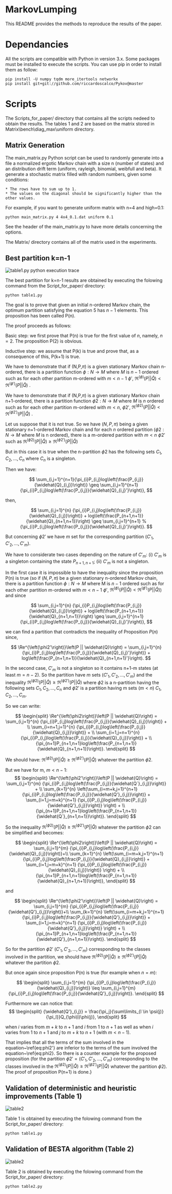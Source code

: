 # MarkovLumping

This README provides the methods to reproduce the results of the paper.

# Dependancies

All the scripts are compatible with Python in version 3.x.
Some packages must be installed to execute the scripts. You can use pip in order to install them as follow:

```
pip install -U numpy tqdm more_itertools networkx 
pip install git+git://github.com/riccardoscalco/Pykov@master
```

# Scripts

The Scripts_for_paper/ directory that contains all the scripts nedeed to obtain 
the results. The tables 1 and 2 are based on the matrix stored in Matrix\bench\diag_max\uniform directory. 

## Matrix Generation
The main_matrix.py Python script can be used to randomly generate into a file a normalized ergotic Markov chain with a size n (number of states) and an distribution drift term (uniform, rayleigh, binomial, weibfull and beta). It generate a stochastic matrix filled with random numbers, given some conditions:

    * The rows have to sum up to 1.
    * The values on the diagonal should be significantly higher than the other values.

For example, if you want to generate uniform matrix with n=4 and high=0.1:

```
python main_matrix.py 4 4x4_0.1.dat uniform 0.1
```

See the header of the main_matrix.py to have more details concerning the options. 

The Matrix/ directory contains all of the matrix used in the experiments.

## Best partition k=n-1 

![table1.py python execution trace](https://user-images.githubusercontent.com/233341/134331100-07f03927-43fc-42cf-b4bf-b6243f96826e.gif)

The best partition for k=n-1 results are obtained by executing the folowing command from the Script_for_paper/ directory:

```
python table1.py
```

The goal is to prove that given an initial n-ordered Markov chain, the optimum partition satisfying the equation 5 has $n-1$ elements. This proposition has been called P(n).

The proof proceeds as follows:

Basic step: we first prove that P(n) is true for the first value of $n$, namely, $n=2$.
The proposition P(2) is obvious.

Inductive step: we assume that P(k) is true and prove that, as a consequence of this, P(k+1) is true.

We have to demonstrate that if (N,P,$\pi$\) is a given stationary Markov chain n-ordered, there is a partition function $\phi: N \rightarrow M$ where $M$ is $n-1$ ordered such as for each other partition m-ordered with $m<n-1$ $\phi'$, $\Re^{\left(\phi\right)}\left(P || \widehat{Q}\right) < \Re^{\left(\phi'\right)}\left(P || \widehat{Q}\right)$ .

We have to demonstrate that if (N,P,$\pi$) is a given stationary Markov chain n+1-ordered, there is a partition function $\phi2: N \rightarrow M$ where $M$ is $n$ ordered such as for each other partition m-ordered with $m<n$, $\phi2'$, $\Re^{\left(\phi2\right)}\left(P || \widehat{Q}\right) < \Re^{\left(\phi2'\right)}\left(P || \widehat{Q}\right)$ .

Let us suppose that it is not true.
So we have $\left(N,P,\pi\right)$ being a given stationary n+1-ordered Markov chain  and for each $n$ ordered partition ($\phi2: N \rightarrow M$ where $M$ is n ordered), there is a m-ordered partition with $m<n$ $\phi2'$ such as $\Re^{\left(\phi2\right)}\left(P || \widehat{Q}\right) \geq \Re^{\left(\phi2'\right)}\left(P || \widehat{Q} \right)$ 

But in this case it is true when the n-partition $\phi2$ has the following sets $C_1, C_2, \ldots, C_n$ where $C_n$ is a singleton.

Then we have: 

$$
\sum_{i,j=1}^{n+1}{\pi_{i}P_{i,j}log\left(\frac{P_{i,j}}{\widehat{Q}_{i,j}}\right)} \geq \sum_{i,j=1}^{n+1} {\pi_{i}P_{i,j}log\left(\frac{P_{i,j}}{\widehat{Q}_{i,j}'}\right)}, 
$$

then,
 
$$
\sum_{i,j=1}^{n} {\pi_{i}P_{i,j}log\left(\frac{P_{i,j}}{\widehat{Q}_{i,j}}\right)}  + log\left(\frac{P_{n+1,n+1}}{\widehat{Q}_{n+1,n+1}}\right)
\geq \sum_{i,j=1}^{n+1} %{\pi_{i}P_{i,j}log\left(\frac{P_{i,j}}{\widehat{Q}_{i,j}'}\right)}. 
$$

But concerning $\phi2'$ we have $m$ set for the corresponding partition ($C'_1, C'_2, \ldots, C'_m$).

We have to considerate two cases depending on the nature of $C'_m$: (i) $C'_m$ is a singleton containing the state $P_{n+1,n+1}$; (ii) $C'_m$ is not a singleton.

In the first case it is impossible to have the inequality since the proposition P(n) is true (so if $\left(N,P,\pi\right)$ be a given stationary n-ordered Markov chain, there is a partition function $\phi: N \rightarrow M$ where M is $n-1$ ordered such as for each other partition m-ordered with $m<n-1$ $\phi'$, $\Re^{\left(\phi\right)}\left(P || \widehat{Q}\right) < \Re^{\left(\phi'\right)}\left(P || \widehat{Q}\right)$) and since

$$
\sum_{i,j=1}^{n} {\pi_{i}P_{i,j}log\left(\frac{P_{i,j}}{\widehat{Q}_{i,j}}\right)}  + log\left(\frac{P_{n+1,n+1}}{\widehat{Q}_{n+1,n+1}}\right)
\geq \sum_{i,j=1}^{n+1} {\pi_{i}P_{i,j}log\left(\frac{P_{i,j}}{\widehat{Q}_{i,j}'}\right)}, 
$$

we can find a partition that contradicts the inequality of Proposition $P(n)$ since,  

$$
\Re^{\left(\phi2'\right)}\left(P || \widehat{Q}\right) = \sum_{i,j=1}^{n} {\pi_{i}P_{i,j}log\left(\frac{P_{i,j}}{\widehat{Q}_{i,j}'}\right)}  + log\left(\frac{P_{n+1,n+1}}{\widehat{Q}_{n+1,n+1}'}\right).
$$

In the second case, $C'_m$ is not a singleton so it contains n+1-m states (at least $m=n-2$). So the partition have $m$ sets ($C'_1, C'_2, \ldots, C'_m$) and the inequality $\Re^{\left(\phi2\right)}\left(P || \widehat{Q}\right) \geq \Re^{\left(\phi2'\right)}\left(P || \widehat{Q}\right)$ 
where $\phi2$ is a n-partition having the following sets $C_1, C_2, \ldots, C_n$ and $\phi2'$ is a partition having m sets $\left(m<n\right)$ $C_1, C_2, \ldots, C_m$.

So we can write:

$$
\begin{split}
\Re^{\left(\phi2\right)}\left(P || \widehat{Q}\right) = \sum_{i,j=1}^{n} {\pi_{i}P_{i,j}log\left(\frac{P_{i,j}}{\widehat{Q}_{i,j}}\right)}  + \\ \sum_{i=n+1,j=1}^{n} {\pi_{i}P_{i,j}log\left(\frac{P_{i,j}}{\widehat{Q}_{i,j}}\right)} + \\  \sum_{i=1,j=n+1}^{n} {\pi_{i}P_{i,j}log\left(\frac{P_{i,j}}{\widehat{Q}_{i,j}}\right)} + \\ 
{\pi_{n+1}P_{n+1,n+1}log\left(\frac{P_{n+1,n+1}}{\widehat{Q}_{n+1,n+1}}\right)}.
\end{split} 
$$

We should have: $\Re^{\left(\phi2\right)}\left(P || \widehat{Q}\right) \geq \Re^{\left(\phi2'\right)}\left(P || \widehat{Q}\right)$ whatever the partition $\phi2$.

But we have for m, $m <n-1$:
$$
\begin{split}
\Re^{\left(\phi2'\right)}\left(P || \widehat{Q}\right) = \sum_{i,j=1}^{m} {\pi_{i}P_{i,j}log\left(\frac{P_{i,j}}{\widehat{Q`}_{i,j}}\right)}  + \\
\sum_{k=1}^{n} \left(\sum_{i=m+k,j=1}^{n+1} {\pi_{i}P_{i,j}log\left(\frac{P_{i,j}}{\widehat{Q'}_{i,j}}\right)} +  
\sum_{i=1,j=m+k}^{n+1} {\pi_{i}P_{i,j}log\left(\frac{P_{i,j}}{\widehat{Q'}_{i,j}}\right)} \right) + \\
{\pi_{n+1}P_{n+1,n+1}log\left(\frac{P_{n+1,n+1}}{\widehat{Q`}_{n+1,n+1}}\right)}.
\end{split} 
$$

So the inequality $\Re^{\left(\phi2\right)}\left(P || \widehat{Q}\right) \geq \Re^{\left(\phi2'\right)}\left(P || \widehat{Q}\right)$ whatever the partition $\phi2$ can be simplified and becomes:

$$
\begin{split}
\Re^{\left(\phi2\right)}\left(P || \widehat{Q}\right) = \sum_{i,j=1}^{m} {\pi_{i}P_{i,j}log\left(\frac{P_{i,j}}{\widehat{Q}_{i,j}}\right)}+\\
\sum_{k=1}^{n} \left(\sum_{i=m+k,j=1}^{n+1} {\pi_{i}P_{i,j}log\left(\frac{P_{i,j}}{\widehat{Q}_{i,j}}\right)} + \sum_{i=1,j=m+k}^{n+1} {\pi_{i}P_{i,j}log\left(\frac{P_{i,j}}{\widehat{Q}_{i,j}}\right)} \right) + \\ 
{\pi_{n+1}P_{n+1,n+1}log\left(\frac{P_{n+1,n+1}}{\widehat{Q}_{n+1,n+1}}\right)},
\end{split} 
$$

and

$$
\begin{split}
\Re^{\left(\phi2'\right)}\left(P || \widehat{Q}\right) = \sum_{i,j=1}^{m} {\pi_{i}P_{i,j}log\left(\frac{P_{i,j}}{\widehat{Q'}_{i,j}}\right)}+\\
\sum_{k=1}^{n} \left(\sum_{i=m+k,j=1}^{n+1} {\pi_{i}P_{i,j}log\left(\frac{P_{i,j}}{\widehat{Q'}_{i,j}}\right)} + \sum_{i=1,j=m+k}^{n+1} {\pi_{i}P_{i,j}log\left(\frac{P_{i,j}}{\widehat{Q'}_{i,j}}\right)} \right) + \\ 
{\pi_{n+1}P_{n+1,n+1}log\left(\frac{P_{n+1,n+1}}{\widehat{Q'}_{n+1,n+1}}\right)}.
\end{split} 
$$

So for the partition $\phi2'$ ($C'_1, C'_2, \ldots, C'_m$) corresponding to the classes involved in the partition, we should have
$\Re^{\left(\phi2\right)}\left(P || \widehat{Q}\right) \geq \Re^{\left(\phi2'\right)}\left(P || \widehat{Q}\right)$ whatever the partition $\phi2$. 

But once again since proposition P(n) is true (for example when $n= m$):

$$
\begin{split}
\sum_{i,j=1}^{m} {\pi_{i}P_{i,j}log\left(\frac{P_{i,j}}{\widehat{Q}_{i,j}}\right)} 
\leq
\sum_{i,j=1}^{m} {\pi_{i}P_{i,j}log\left(\frac{P_{i,j}}{\widehat{Q'}_{i,j}}\right)}.
\end{split} 
$$

Furthermore we can notice that:
$$
\begin{split}
{\widehat{Q'}_{i,j}} = \frac{\pi_j}{\sum\limits_{l \in \psi(j)}{\pi_l}}Q_{\phi(i)\phi(j)},
\end{split} 
$$

when $i$ varies from $m+k$ to $n+1$ and $i$ from 1 to $n+1$ as well as when $i$ varies from 1 to $n+1$ and $j$ to $m+k$ to $n+1$ (with $m<n-1$). 
 
That implies that all the terms of the sum involved in the equation~\ref{eq:phi2'} are inferior to the terms of the sum involved the equation~\ref{eq:phi2}. So there is a counter example for the proposed proposition (for the partition $\phi2'=(C'_1, C'_2, \ldots, C'_m$) corresponding to the classes involved in the $\Re^{\left(\phi2\right)}\left(P || \widehat{Q}\right) \geq \Re^{\left(\phi2'\right)}\left(P || \widehat{Q}\right)$ whatever the partition $\phi2$). The proof of proposition P(n+1) is done.}

## Validation of deterministic and heuristic improvements (Table 1)

![table2](https://user-images.githubusercontent.com/233341/134331867-90601576-3c01-4a24-9f4b-6f52a1ea4c80.gif)

Table 1 is obtained by executing the folowing command from the Script_for_paper/ directory:

```
python table1.py
```
## Validation of BESTA algorithm (Table 2)

![table2](https://user-images.githubusercontent.com/233341/134331867-90601576-3c01-4a24-9f4b-6f52a1ea4c80.gif)

Table 2 is obtained by executing the folowing command from the Script_for_paper/ directory:

```
python table2.py
```
